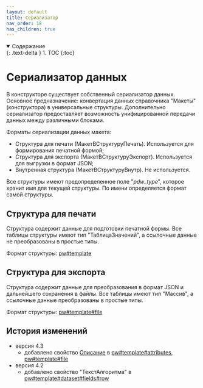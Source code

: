 ```yaml
---
layout: default
title: Сериализатор
nav_order: 18
has_children: true
---
```


<details open markdown="block">
  <summary>
    Содержание
  </summary>
  {: .text-delta }
1. TOC
{:toc}
</details>

# Сериализатор данных

В конструкторе существует собственный сериализатор данных. Основное предназначение: конвертация данных справочника "Макеты" (конструктора) в универсальные структуры. Дополнительно сериализатор предоставляет возможность унифицированной передачи данных между различными блоками.

Форматы сериализации данных макета:

* Структура для печати (МакетВСтруктуруПечать). Используется для формирования печатной формой;
* Структура для экспорта (МакетВСтруктуруЭкспорт). Используется для выгрузки в формат JSON;
* Внутренная структура (МакетВСтруктуруВнутр). Не используется.

Все структуры имеют предопределенное поле "_pdw_type_", которое хранит имя для текущей структуры. По имени определяется формат самой структуры.

## Структура для печати

Структура содержит данные для подготовки печатной формы. Все таблицы структуры имеют тип "ТаблицаЗначений", а ссылочные данные не преобразованы в простые типы.

Формат структуры: [pw#template][1]

## Структура для экспорта

Структура содержит данные для преобразования в формат JSON и дальнейшего сохранения в файлы. Все таблицы имеют тип "Массив", а ссылочные данные преобразованы в простые типы.

Формат структуры: [pw#template#file][2]

## История изменений

* версия 4.3
  * добавлено свойство [Описание][3] в [pw#template#attributes][4], [pw#template#file][2]
* версия 4.2
  * добавлено свойство "ТекстАлгоритма" в [pw#template#dataset#fields#row][5]

[1]: ./convert/pw_template.html
[2]: ./convert/pw_template_file.html

[3]: ./convert/pw_template.html#pwtemplateabout
[4]: ./convert/pw_template.html#pwtemplateattributes
[5]: ./convert/pw_template.html#pwtemplatedatasetfieldsrow